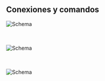 ## Conexiones y comandos

![Schema](http://static.energysistem.com/images/manuals/42360/59bf9e77ea9f8.jpg) <br> <br> <br>
 
![Schema](http://static.energysistem.com/images/manuals/42360/59bf9eb9cb847.jpg) <br> <br> <br>

![Schema](http://static.energysistem.com/images/manuals/42360/59bfa03e97d56.jpg)




